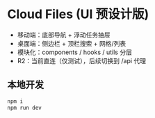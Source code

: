 # Cloud Files (UI 预设计版)


- 移动端：底部导航 + 浮动任务抽屉
- 桌面端：侧边栏 + 顶栏搜索 + 网格/列表
- 模块化：components / hooks / utils 分层
- R2：当前直连（仅测试），后续切换到 /api 代理


## 本地开发
```bash
npm i
npm run dev
